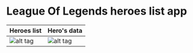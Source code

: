 League Of Legends heroes list app
==================================
| Heroes list | Hero's data |
| --------- | ----------- |
|![alt tag](https://github.com/kgeriiie/LolChampions/blob/master/img/hos_listazo.jpg)|![alt tag](https://github.com/kgeriiie/LolChampions/blob/master/img/hos_adatlap.jpg)|
